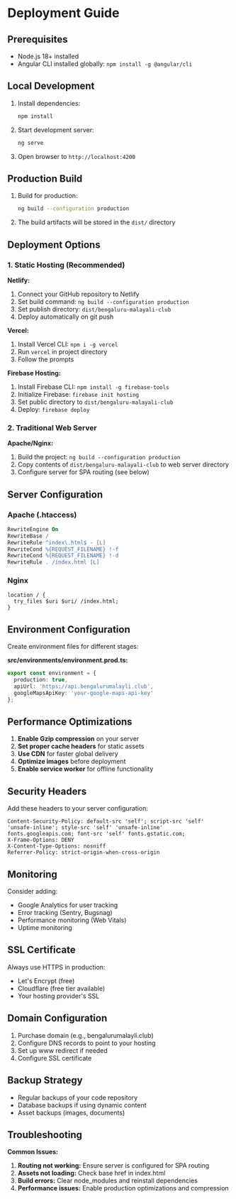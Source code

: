 # Deployment Guide

## Prerequisites

- Node.js 18+ installed
- Angular CLI installed globally: `npm install -g @angular/cli`

## Local Development

1. Install dependencies:
   ```bash
   npm install
   ```

2. Start development server:
   ```bash
   ng serve
   ```

3. Open browser to `http://localhost:4200`

## Production Build

1. Build for production:
   ```bash
   ng build --configuration production
   ```

2. The build artifacts will be stored in the `dist/` directory

## Deployment Options

### 1. Static Hosting (Recommended)

**Netlify:**
1. Connect your GitHub repository to Netlify
2. Set build command: `ng build --configuration production`
3. Set publish directory: `dist/bengaluru-malayali-club`
4. Deploy automatically on git push

**Vercel:**
1. Install Vercel CLI: `npm i -g vercel`
2. Run `vercel` in project directory
3. Follow the prompts

**Firebase Hosting:**
1. Install Firebase CLI: `npm install -g firebase-tools`
2. Initialize Firebase: `firebase init hosting`
3. Set public directory to `dist/bengaluru-malayali-club`
4. Deploy: `firebase deploy`

### 2. Traditional Web Server

**Apache/Nginx:**
1. Build the project: `ng build --configuration production`
2. Copy contents of `dist/bengaluru-malayali-club` to web server directory
3. Configure server for SPA routing (see below)

## Server Configuration

### Apache (.htaccess)
```apache
RewriteEngine On
RewriteBase /
RewriteRule ^index\.html$ - [L]
RewriteCond %{REQUEST_FILENAME} !-f
RewriteCond %{REQUEST_FILENAME} !-d
RewriteRule . /index.html [L]
```

### Nginx
```nginx
location / {
  try_files $uri $uri/ /index.html;
}
```

## Environment Configuration

Create environment files for different stages:

**src/environments/environment.prod.ts:**
```typescript
export const environment = {
  production: true,
  apiUrl: 'https://api.bengalurumalayli.club',
  googleMapsApiKey: 'your-google-maps-api-key'
};
```

## Performance Optimizations

1. **Enable Gzip compression** on your server
2. **Set proper cache headers** for static assets
3. **Use CDN** for faster global delivery
4. **Optimize images** before deployment
5. **Enable service worker** for offline functionality

## Security Headers

Add these headers to your server configuration:
```
Content-Security-Policy: default-src 'self'; script-src 'self' 'unsafe-inline'; style-src 'self' 'unsafe-inline' fonts.googleapis.com; font-src 'self' fonts.gstatic.com;
X-Frame-Options: DENY
X-Content-Type-Options: nosniff
Referrer-Policy: strict-origin-when-cross-origin
```

## Monitoring

Consider adding:
- Google Analytics for user tracking
- Error tracking (Sentry, Bugsnag)
- Performance monitoring (Web Vitals)
- Uptime monitoring

## SSL Certificate

Always use HTTPS in production:
- Let's Encrypt (free)
- Cloudflare (free tier available)
- Your hosting provider's SSL

## Domain Configuration

1. Purchase domain (e.g., bengalurumalayli.club)
2. Configure DNS records to point to your hosting
3. Set up www redirect if needed
4. Configure SSL certificate

## Backup Strategy

- Regular backups of your code repository
- Database backups if using dynamic content
- Asset backups (images, documents)

## Troubleshooting

**Common Issues:**

1. **Routing not working:** Ensure server is configured for SPA routing
2. **Assets not loading:** Check base href in index.html
3. **Build errors:** Clear node_modules and reinstall dependencies
4. **Performance issues:** Enable production optimizations and compression